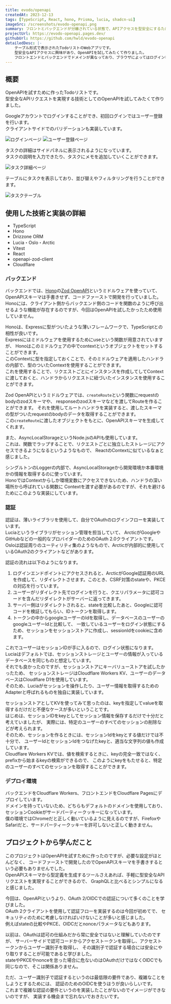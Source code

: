 ```yaml
---
title: evodo/openapi
createdAt: 2023-12-13
tags: [TypeScript, React, hono, Prisma, lucia, shadcn-ui]
imageSrc: /screenshots/evodo-openapi.png
summary: フロントとバックエンドが分離されている状態で、APIアクセスを型安全にするためのOpenAPIを試したくて作ったTodoリストアプリです。
projectUrl: https://evodo-openapi.pages.dev/
githubUrl: https://github.com/hwld/evodo-openapi
detailedDesc: |-
    テーブル形式で表示されたTodoリストのWebアプリです。
    型安全なAPIアクセスに興味があり、OpenAPIを試してみたくて作りました。
    フロントエンドとバックエンドでドメインが異なっており、ブラウザによってはログイン状態が維持されないかもしれません。
---
```


## 概要

OpenAPIを試すために作ったTodoリストです。  
型安全なAPIリクエストを実現する技術としてのOpenAPIを試してみたくて作りました。

Googleアカウントでログインすることができ、初回ログインではユーザー登録を行います。  
クライアントサイドでのバリデーションも実装しています。

![ログインページ](/screenshots/evodo-openapi-login.png)
![ユーザー登録ページ](/screenshots/evodo-openapi-signup.png)  

タスクの詳細はサイドパネルに表示されるようになっています。  
タスクの説明を入力できたり、タスクにメモを追加していくことができます。  

![タスク詳細ページ](/screenshots/evodo-openapi-detail.png)  

テーブルにタスクを表示しており、並び替えやフィルタリングを行うことができます。

![タスクテーブル](/screenshots/evodo-openapi-filtering.png)

## 使用した技術と実装の詳細

- TypeScript
- Hono
- Drizzone ORM
- Lucia・Oslo・Arctic
- Vitest
- React
- openapi-zod-client
- Cloudflare

### バックエンド

バックエンドでは、[Hono](https://hono.dev/)の[Zod OpenAPI](https://hono.dev/snippets/zod-openapi)というミドルウェアを使っていて、
OpenAPIスキーマは手書きせず、コードファーストで開発を行っていました。  
Honoには、クライアント側からバックエンド側のコードを関数のように呼び出せるような機能が存在するのですが、今回はOpenAPIを試したかったため使用していません。

Honoは、Expressに型がついたような薄いフレームワークで、TypeScriptとの相性が良いです。  
Expressにはミドルウェアを使用するためにuseという関数が用意されていますが、
Honoはこのミドルウェアの中でcontextというオブジェクトをセットすることができます。  
このContextに型を指定しておくことで、そのミドルウェアを適用したハンドラの内部で、型のついたContextを使用することができます。  
これを使用することで、リクエストごとにインスタンスを作成してしてContextに渡しておくと、ハンドラからリクエストに紐づいたインスタンスを使用することができます。

Zod OpenAPIというミドルウェアでは、`createRoute`という関数にrequestのbodyのzodスキーマや、
responseのzodスキーマなどを渡してRouteを作ることができます。
それを使用してルートハンドラを実装すると、渡したスキーマの型がついたrequestのbodyのデータを取得することができます。  
この`createRoute`に渡したオブジェクトをもとに、OpenAPIスキーマを生成してくれます。

また、AsyncLocalStorageというNode.jsのAPIも使用しています。  
これは、関数でラップすることで、リクエストごとに独立したストレージにアクセスできるようになるというようなもので、
ReactのContextに似ているなぁと感じました。  

シングルトンのLoggerの内部で、AsyncLocalStorageから開発環境か本番環境かの情報を取得するのに使っています。  
HonoではContextからしか環境変数にアクセスできないため、ハンドラの深い場所から呼ばれている関数に
Contextを渡す必要があるのですが、それを避けるためにこのような実装にしています。  

### 認証

認証は、薄いライブラリを使用して、自分でOAuthのログインフローを実装しています。  
Luciaというライブラリがセッション管理を担当していて、
ArcticがGoogleやGitHubなどの一般的なプロバイダーのためのOAuth 2.0クライアントです。  
Osloは認証周りのユーティリティ集のようなもので、Arcticが内部的に使用しているOAuth2のクライアントなどがあります。

認証の流れは以下のようになります。

1. ログインエンドポイントにアクセスされると、ArcticがGoogle認証用のURLを作成して、リダイレクトさせます。このとき、CSRF対策のstateや、PKCEの対応を行っています。
2. ユーザーがリダイレクト先でログインを行うと、クエリパラメータに認可コードを含んだリダイレクトがサーバーに返ってきます。
3. サーバー側はリダイレクトされると、stateを比較したあと、Googleに認可コードを検証してもらい、IDトークンを取得します。
4. トークンの中からgoogleユーザーのIdを取得し、データベースのユーザーのgoogleユーザーIdと比較して、
一致しているユーザーをログイン状態にするため、セッションをセッションストアに作成し、sessionIdをcookieに含めます。

これでユーザーはセッションIDが手に入るので、ログイン状態になります。  
Luciaはデフォルトでは、セッションストレージとユーザーの情報が入っているデータベースを同じものと想定しています。  
それでも良かったのですが、セッションストアにキーバリューストアを試したかったため、
セッションストレージはCloudflare Workers KV、ユーザーのデータベースはCloudflare D1を使用しています。  
そのため、Luciaがセッションを操作したり、ユーザー情報を取得するためのAdapterと呼ばれるものを独自に実装しています。  

セッションストアとしてKVを使ってみて思ったのは、keyを指定してvalueを取得するだけだと不便なケースが多いということです。  
はじめは、セッションIDをkeyとしてセッション情報を保存するだけで十分だと考えていましたが、
実際には、特定のユーザーのすべてのセッションの削除などが考えられます。  
そのため、セッションを作るときには、セッションIdをkeyとする値だけでは不十分で、
ユーザーIdとセッションIdをつなげたkeyと、適当な文字列の値も作成しています。  
Cloudflare Workers KVでは、値を検索するときに、keyの完全一致ではなく、prefixから始まるkeyの検索ができるので、
このようにkeyをもたせると、特定のユーザーのすべてのセッションを取得することができます。

### デプロイ環境

バックエンドをCloudflare Workers、フロントエンドをCloudflare Pagesにデプロイしています。  
ドメインを持っていないため、どちらもデフォルトのドメインを使用しており、セッションCookieがサードパーティークッキーになっています。  
僕の環境ではChromeだと正しく動いているように見えるのですが、FirefoxやSafariだと、サードパーティークッキーを許可しないと正しく動きません。

## プロジェクトから学んだこと

このプロジェクトはOpenAPIを試すために作ったのですが、必要な設定がほとんどなく、
コードファーストで開発したのでOpenAPIスキーマを手書きするという必要もありませんでした。  
OpenAPIスキーマから型定義を生成するツールさえあれば、手軽に型安全なAPIリクエストを実現することができるので、
GraphQLと比べるとシンプルになると感じました。

今回は、OpenAPIというより、OAuth 2/OIDCでの認証について多くのことを学びました。  
OAuth 2クライアントを使用して認証フローを実装するのは今回が初めてで、
セキュリティのために考慮しなければいけないことが多いと感じました。  
例えばstateの比較やPKCE、OIDCだとnonceパラメータなどもあります。

以前は、OAuthは認可の仕組みだから常に安全ではないと理解していたのですが、
サーバーサイドで認可コードからアクセストークンを取得し、アクセストークンからユーザー識別子を取得し、
その識別子で認証する場合には安全にやり取りすることが可能であると学びました。  
stateやPKCEやnonceを怠った場合に危ないのはOAuthだけではなくOIDCでも同じなので、そこは関係ありません。  

ただ、ユーザー識別子で認証するというのは最低限の要件であり、複雑なことをしようとするためには、
認証のためのOIDCを使うほうが良いらしいです。  
これまで複雑な認証の要件というのを実装したことがないのでイメージができないのですが、
実装する機会まで忘れないでおきたいです。
